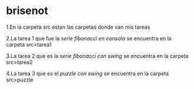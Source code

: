 # brisenot 
1.En la carpeta src estan las carpetas donde van mis tareas 


2.La tarea 1 que fue la *serie fibonacci en consola* se encuentra en la carpeta src>tarea1

3.La tarea 2 que es la *serie fibonacci con swing* se encuentra en la carpeta src>tarea2

4.La tarea 3 que es el *puzzle con swing* se encuentra en la carpeta src>puzzle
